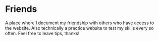 # Friends
A place where I document my friendship with others who have access to the website. Also technically a practice website to test my skills every so often. Feel free to leave tips, thanks!

